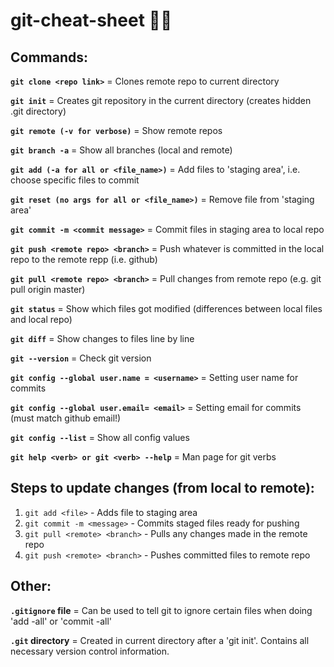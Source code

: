 # git-cheat-sheet :man_technologist:


## Commands:

**`git clone <repo link>`**                       = Clones remote repo to current directory

**`git init`**                                    = Creates git repository in the current directory (creates hidden .git directory)

**`git remote (-v for verbose)`**                 = Show remote repos

**`git branch -a`**                               = Show all branches (local and remote)

**`git add (-a for all or <file_name>)`**         = Add files to 'staging area', i.e. choose specific files to commit

**`git reset (no args for all or <file_name>)`**  = Remove file from 'staging area'

**`git commit -m <commit message>`**              = Commit files in staging area to local repo

**`git push <remote repo> <branch>`**             = Push whatever is committed in the local repo to the remote repp (i.e. github)

**`git pull <remote repo> <branch>`**             = Pull changes from remote repo (e.g. git pull origin master)

**`git status`**                                  = Show which files got modified (differences between local files and local repo)

**`git diff`**                                    = Show changes to files line by line

**`git --version`**                               = Check git version

**`git config --global user.name = <username>`**  = Setting user name for commits

**`git config --global user.email= <email>`**     = Setting email for commits (must match github email!)

**`git config --list`**                           = Show all config values

**`git help <verb> or git <verb> --help`**        = Man page for git verbs



## Steps to update changes (from local to remote):
1) `git add <file>` - Adds file to staging area
1) `git commit -m <message>` - Commits staged files ready for pushing
1) `git pull <remote> <branch>` - Pulls any changes made in the remote repo
1) `git push <remote> <branch>` - Pushes committed files to remote repo



## Other:
**`.gitignore` file**                               = Can be used to tell git to ignore certain files when doing 'add -all' or 'commit -all'

**`.git` directory**                                = Created in current directory after a 'git init'. Contains all necessary version control information.
